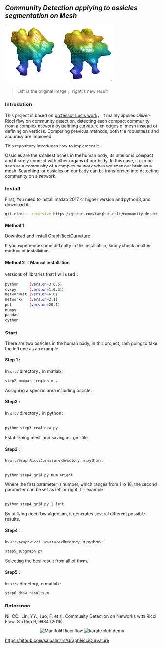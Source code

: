 ##  *Community Detection applying to ossicles segmentation on Mesh*

![左边结果 ](./img/left_huang.png)
>Left is the original image ，right is new result

### Introdution
This project is based on [professor Luo's work](https://www.nature.com/articles/s41598-019-46380-9)，
it mainly applies Olliver-Ricci flow on community detection, detecting each compact community from a complex network by defining curvature on edges of mesh instead of defining on vertices. Comparing previous methods, both the robustness and accuracy are improved. 

This repository introduces how to implement it.

Ossicles are the smallest bones in the human body, its interior is compact and it rarely connect with other organs of our body. In this case, it can be seen as a community of a complex network when we scan our brain as a mesh. Searching for ossicles on our body can be transformed into detecting community on a network.




### Install

First, You need to install matlab 2017 or higher version and python3, and  download it.


```bash
git clone --recursive https://github.com/tanghui-cslt/community-detection.git
```
#### Method 1

Download and install [GraphRicciCurvature](https://github.com/saibalmars/GraphRicciCurvature.git)

If you experience some difficulty in the installation, kindly check another method of installation.



#### Method 2 ：Manual installation
versions of libraries that I will used：
```bash
python     (version=3.6.5)
cvxpy      (version=1.0.31)
networkkit (version=6.0)
networkx   (version=2.1)
pot        (version=20.1)
numpy 
pandas
cython
```

### Start

There are two ossicles in the human body, in this project, I am going to take the left one as an example.


#### Step 1 :

In `src/` directory，in matlab  :
```bash
step2_compare_region.m ，
``` 
Assigning a specific area including ossicle.


#### Step2 : 

In `src/` directory，in python :
```bash

python step3_read_new.py

```

Establishing mesh and saving as .gml file.


####  Step3：

In `src/GraphRicciCurvature` directory, in python :
```bash

python step4_grid.py num orient

```
Where the first parameter is number, which ranges from 1 to 18; the second parameter can be set as left or right, for example.

```bash

python step4_grid.py 1 left

```
By utilizing ricci flow algorithm, it generates several different possible results.

####  Step4：

In `src/GraphRicciCurvature` directory, in python  :
```bash
step5_subgraph.py 
```
Selecting the best result from all of them.



#### Step5：
In `src/` directory, in matlab :
```bash
step6_show_results.m
```


### Reference

Ni, CC., Lin, YY., Luo, F. et al. Community Detection on Networks with Ricci Flow. Sci Rep 9, 9984 (2019). 


<p align="center">
<img src="https://github.com/saibalmars/GraphRicciCurvature/raw/master/doc/_static/rf-manifold.png" title="Manifold Ricci flow" width="300" >
<img src="https://github.com/saibalmars/GraphRicciCurvature/raw/master/doc/_static/karate_demo.png" title="karate club demo" width="500" >
</p>

https://github.com/saibalmars/GraphRicciCurvature

